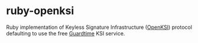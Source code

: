 ruby-openksi
============

Ruby implementation of Keyless Signature Infrastructure ([OpenKSI](http://www.openksi.org)) protocol defaulting to use the free [Guardtime](http://www.guardtime.com/) KSI service.
